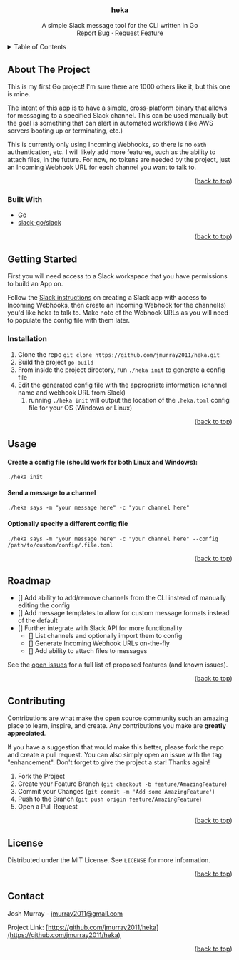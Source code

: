 <div id="top"></div>

<h3 align="center">heka</h3>

  <p align="center">
    A simple Slack message tool for the CLI written in Go
    <br />
    <a href="https://github.com/jmurray2011/heka/issues">Report Bug</a>
    ·
    <a href="https://github.com/jmurray2011/heka/issues">Request Feature</a>
  </p>
</div>



<!-- TABLE OF CONTENTS -->
<details>
  <summary>Table of Contents</summary>
  <ol>
    <li>
      <a href="#about-the-project">About The Project</a>
      <ul>
        <li><a href="#built-with">Built With</a></li>
      </ul>
    </li>
    <li>
      <a href="#getting-started">Getting Started</a>
      <ul>
        <li><a href="#prerequisites">Prerequisites</a></li>
        <li><a href="#installation">Installation</a></li>
      </ul>
    </li>
    <li><a href="#usage">Usage</a></li>
    <li><a href="#roadmap">Roadmap</a></li>
    <li><a href="#contributing">Contributing</a></li>
    <li><a href="#license">License</a></li>
    <li><a href="#contact">Contact</a></li>
  </ol>
</details>



<!-- ABOUT THE PROJECT -->
## About The Project

This is my first Go project! I'm sure there are 1000 others like it, but this one is mine.

The intent of this app is to have a simple, cross-platform binary that allows for messaging to a specified Slack channel. This can be used manually but the goal is something that can alert in automated workflows (like AWS servers booting up or terminating, etc.)

This is currently only using Incoming Webhooks, so there is no ```oath``` authentication, etc. I will likely add more features, such as the ability to attach files, in the future. For now, no tokens are needed by the project, just an Incoming Webhook URL for each channel you want to talk to.

<p align="right">(<a href="#top">back to top</a>)</p>

### Built With

* [Go](https://go.dev/)
* [slack-go/slack](https://github.com/slack-go/slack)


<p align="right">(<a href="#top">back to top</a>)</p>



<!-- GETTING STARTED -->
## Getting Started

First you will need access to a Slack workspace that you have permissions to build an App on.

Follow the [Slack instructions](https://slack.com/help/articles/115005265063-Incoming-webhooks-for-Slack) on creating a Slack app with access to Incoming Webhooks, then create an Incoming Webhook for the channel(s) you'd like heka to talk to. Make note of the Webhook URLs as you will need to populate the config file with them later.


### Installation

1. Clone the repo
   ```git clone https://github.com/jmurray2011/heka.git```
2. Build the project
  ```go build```
3. From inside the project directory, run ```./heka init``` to generate a config file
4. Edit the generated config file with the appropriate information (channel name and webhook URL from Slack)
   1. running ```./heka init``` will output the location of the ```.heka.toml``` config file for your OS (Windows or Linux)

<p align="right">(<a href="#top">back to top</a>)</p>

<!-- USAGE EXAMPLES -->
## Usage

#### Create a config file (should work for both Linux and Windows):
   ```./heka init```
</br>
#### Send a message to a channel
```./heka says -m "your message here" -c "your channel here"```

#### Optionally specify a different config file
```./heka says -m "your message here" -c "your channel here" --config /path/to/custom/config/.file.toml```

<p align="right">(<a href="#top">back to top</a>)</p>



<!-- ROADMAP -->
## Roadmap

- [] Add ability to add/remove channels from the CLI instead of manually editing the config
- [] Add message templates to allow for custom message formats instead of the default
- [] Further integrate with Slack API for more functionality
  - [] List channels and optionally import them to config
  - [] Generate Incoming Webhook URLs on-the-fly
  - [] Add ability to attach files to messages

See the [open issues](https://github.com/jmurray2011/heka/issues) for a full list of proposed features (and known issues).

<p align="right">(<a href="#top">back to top</a>)</p>



<!-- CONTRIBUTING -->
## Contributing

Contributions are what make the open source community such an amazing place to learn, inspire, and create. Any contributions you make are **greatly appreciated**.

If you have a suggestion that would make this better, please fork the repo and create a pull request. You can also simply open an issue with the tag "enhancement".
Don't forget to give the project a star! Thanks again!

1. Fork the Project
2. Create your Feature Branch (`git checkout -b feature/AmazingFeature`)
3. Commit your Changes (`git commit -m 'Add some AmazingFeature'`)
4. Push to the Branch (`git push origin feature/AmazingFeature`)
5. Open a Pull Request

<p align="right">(<a href="#top">back to top</a>)</p>



<!-- LICENSE -->
## License

Distributed under the MIT License. See `LICENSE` for more information.

<p align="right">(<a href="#top">back to top</a>)</p>



<!-- CONTACT -->
## Contact

Josh Murray - jmurray2011@gmail.com

Project Link: [https://github.com/jmurray2011/heka](https://github.com/jmurray2011/heka)

<p align="right">(<a href="#top">back to top</a>)</p>